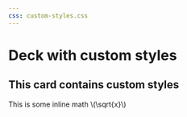 ```yaml
---
css: custom-styles.css
---
```


# Deck with custom styles

## This card contains custom styles

This is some inline math \\(\sqrt{x}\\)
